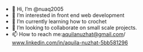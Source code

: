 - 👋 Hi, I’m @nuaq2005
- 👀 I’m interested in front end web development
- 🌱 I’m currently learning how to crochet
- 💞️ I’m looking to collaborate on small scale projects.
- 📫 How to reach me:aquilanuzhat@gmail.com/ www.linkedin.com/in/aquila-nuzhat-5bb581296

<!---
Pinamelonade/Pinamelonade is a ✨ special ✨ repository because its `README.md` (this file) appears on your GitHub profile.
You can click the Preview link to take a look at your changes.
--->

